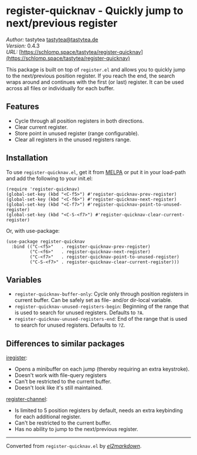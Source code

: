# register-quicknav - Quickly jump to next/previous register

*Author:* tastytea <tastytea@tastytea.de><br>
*Version:* 0.4.3<br>
*URL:* [https://schlomp.space/tastytea/register-quicknav](https://schlomp.space/tastytea/register-quicknav)<br>

This package is built on top of `register.el` and allows you to quickly jump
to the next/previous position register.  If you reach the end, the search
wraps around and continues with the first (or last) register.  It can be used
across all files or individually for each buffer.

## Features

* Cycle through all position registers in both directions.
* Clear current register.
* Store point in unused register (range configurable).
* Clear all registers in the unused registers range.

## Installation

To use `register-quicknav.el`, get it from
[MELPA](https://melpa.org/#/register-quicknav) or put it in your load-path
and add the following to your init.el:

    (require 'register-quicknav)
    (global-set-key (kbd "<C-f5>") #'register-quicknav-prev-register)
    (global-set-key (kbd "<C-f6>") #'register-quicknav-next-register)
    (global-set-key (kbd "<C-f7>") #'register-quicknav-point-to-unused-register)
    (global-set-key (kbd "<C-S-<f7>") #'register-quicknav-clear-current-register)

Or, with use-package:

    (use-package register-quicknav
      :bind (("C-<f5>"   . register-quicknav-prev-register)
             ("C-<f6>"   . register-quicknav-next-register)
             ("C-<f7>"   . register-quicknav-point-to-unused-register)
             ("C-S-<f7>" . register-quicknav-clear-current-register)))

## Variables

* `register-quicknav-buffer-only`: Cycle only through position registers in
  current buffer.  Can be safely set as file- and/or dir-local variable.
* `register-quicknav-unused-registers-begin`: Beginning of the range that is
  used to search for unused registers.  Defaults to `?A`.
* `register-quicknav-unused-registers-end`: End of the range that is used to
  search for unused registers.  Defaults to `?Z`.

## Differences to similar packages

[iregister](https://github.com/atykhonov/iregister.el):

* Opens a minibuffer on each jump (thereby requiring an extra keystroke).
* Doesn't work with file-query registers
* Can't be restricted to the current buffer.
* Doesn't look like it's still maintained.

[register-channel](https://github.com/YangZhao11/register-channel):

* Is limited to 5 position registers by default, needs an extra keybinding
  for each additional register.
* Can't be restricted to the current buffer.
* Has no ability to jump to the next/previous register.


---
Converted from `register-quicknav.el` by [*el2markdown*](https://github.com/Lindydancer/el2markdown).
